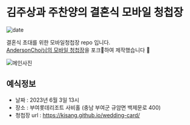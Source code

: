 # 김주상과 주찬양의 결혼식 모바일 청첩장
![date](https://img.shields.io/date/1685750400.svg?style=for-the-badge)

결혼식 초대를 위한 모바일청첩장 repo 입니다. <br>
[AndersonChoi님의 모바일 청첩장](https://github.com/AndersonChoi/wedding-card)을 포크🍴하여 제작했습니다 🦊 <br>

![메인사진](https://github.com/kjsang/wedding-card/raw/master/docs/images/pic2.jpeg)

## 예식정보

* 날짜 : 2023년 6월 3일 13시
* 장소 : 부여롯데리조트 사비홀 (충남 부여군 규암면 백제문로 400)
* 청첩장 url : https://kjsang.github.io/wedding-card/
